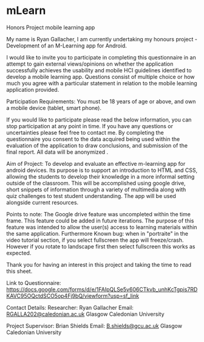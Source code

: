 # mLearn
Honors Project mobile learning app

My name is Ryan Gallacher, I am currently undertaking my honours project - Development of an M-Learning app for Android.

I would like to invite you to participate in completing this questionnaire in an attempt to gain external views/opinions on whether the application successfully achieves the usability and mobile HCI guidelines identified to develop a mobile learning app. Questions consist of multiple choice or how much you agree with a particular statement in relation to the mobile learning application provided. 

Participation Requirements:
You must be 18 years of age or above, and own a mobile device (tablet, smart phone).

If you would like to participate please read the below information, you can stop participation at any point in time. If you have any questions or uncertainties please feel free to contact me. By completing the questionnaire you consent to the data acquired being used within the evaluation of the application to draw conclusions, and submission of the final report. All data will be anonymized .

Aim of Project: To develop and evaluate an effective m-learning app for android devices. Its purpose is to support an introduction to HTML and CSS, allowing the students to develop their knowledge in a more informal setting outside of the classroom. This will be accomplished using google drive, short snippets of information through a variety of multimedia along with quiz challenges to test student understanding. The app will be used alongside current resources.

Points to note: The Google drive feature was uncompleted within the time frame. This feature could be added in future iterations. The purpose of this feature was intended to allow the user(s) access to learning materials within the same application.
Furthermore Known bug: when in "portraite" in the video tutorial section, if you select fullscreen the app will freeze/crash. However if you rotate to landscape first then select fullscreen this works as expected.

Thank you for having an interest in this project and taking the time to read this sheet.

Link to Questionnaire: https://docs.google.com/forms/d/e/1FAIpQLSe5v606CTkvb_unhKcTgpis7RDKAVC95OQctdSCO5op4Fj9bQ/viewform?usp=sf_link

Contact Details:
Researcher: Ryan Gallacher
Email: RGALLA202@caledonian.ac.uk
Glasgow Caledonian University

Project Supervisor: Brian Shields
Email: B.shields@gcu.ac.uk
Glasgow Caledonian University

